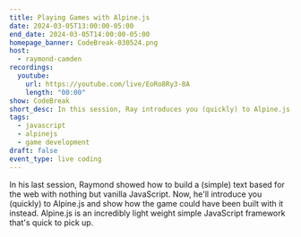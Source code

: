 ```yaml
---
title: Playing Games with Alpine.js
date: 2024-03-05T13:00:00-05:00
end_date: 2024-03-05T14:00:00-05:00
homepage_banner: CodeBreak-030524.png
host:
  - raymond-camden
recordings:
  youtube:
    url: https://youtube.com/live/EoRo8Ry3-8A
    length: "00:00"
show: CodeBreak
short_desc: In this session, Ray introduces you (quickly) to Alpine.js, an incredibly light weight simple JavaScript framework that's quick to pick up.
tags:
  - javascript
  - alpinejs
  - game development
draft: false
event_type: live coding
---
```


In his last session, Raymond showed how to build a (simple) text based for the web with nothing but vanilla JavaScript. Now, he'll introduce you (quickly) to Alpine.js and show how the game could have been built with it instead. Alpine.js is an incredibly light weight simple JavaScript framework that's quick to pick up.